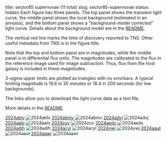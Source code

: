 title: sector85 supernovae (11 total)
slug: sector85-supernovae
status: hidden
  Each figure has three panels.  The top panel shows the transient light curve, the middle panel shows the local background (estimated in an annulus), and the bottom panel shows a "background-model corrected" light curve. Details about the background model are in the [README]({filename}../README/README.md). 
 
 The vertical red line marks the time of discovery reported to TNS. Other useful metadata from TNS is in the figure title.

 Note that the top and bottom panel are in magnitudes, while the middle panel is in differential flux units. The magnitudes are calibrated to the flux in the reference image used for image subtraction. Thus, flux from the host galaxy is included in these magnitudes. 

  3-sigma upper limits are plotted as triangles with no errorbars. A typical limiting magnitude is 19.6 in 30 minutes or 18.4 in 200 seconds (for low backgrounds).

The links allow you to download the light curve data as a text file. 

More details in the [README]({filename}../README/README.md).


[2024ablv]({static}../..//light_curves/sector85/lc_2024ablv_cleaned)
![2024ablv]({static}../../images/sector85/lc_2024ablv_cleaned.png)
[2024abmv]({static}../..//light_curves/sector85/lc_2024abmv_cleaned)
![2024abmv]({static}../../images/sector85/lc_2024abmv_cleaned.png)
[2024advj]({static}../..//light_curves/sector85/lc_2024advj_cleaned)
![2024advj]({static}../../images/sector85/lc_2024advj_cleaned.png)
[2024aalo]({static}../..//light_curves/sector85/lc_2024aalo_cleaned)
![2024aalo]({static}../../images/sector85/lc_2024aalo_cleaned.png)
[2024zuv]({static}../..//light_curves/sector85/lc_2024zuv_cleaned)
![2024zuv]({static}../../images/sector85/lc_2024zuv_cleaned.png)
[2024aeds]({static}../..//light_curves/sector85/lc_2024aeds_cleaned)
![2024aeds]({static}../../images/sector85/lc_2024aeds_cleaned.png)
[2024adih]({static}../..//light_curves/sector85/lc_2024adih_cleaned)
![2024adih]({static}../../images/sector85/lc_2024adih_cleaned.png)
[2024acyl]({static}../..//light_curves/sector85/lc_2024acyl_cleaned)
![2024acyl]({static}../../images/sector85/lc_2024acyl_cleaned.png)
[2024ywj]({static}../..//light_curves/sector85/lc_2024ywj_cleaned)
![2024ywj]({static}../../images/sector85/lc_2024ywj_cleaned.png)
[2024aaut]({static}../..//light_curves/sector85/lc_2024aaut_cleaned)
![2024aaut]({static}../../images/sector85/lc_2024aaut_cleaned.png)
[2024aawi]({static}../..//light_curves/sector85/lc_2024aawi_cleaned)
![2024aawi]({static}../../images/sector85/lc_2024aawi_cleaned.png)
